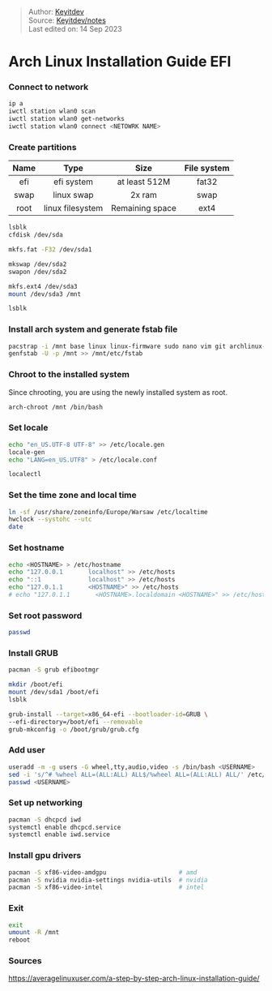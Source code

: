 >Author: [Keyitdev](https://github.com/keyitdev)\
Source: [Keyitdev/notes](https://github.com/keyitdev/notes)\
Last edited on: 14 Sep 2023

# Arch Linux Installation Guide EFI

### Connect to network

```bash
ip a
iwctl station wlan0 scan
iwctl station wlan0 get-networks
iwctl station wlan0 connect <NETOWRK NAME>
```

### Create partitions

| Name | Type             | Size            | File system |
| :--: | :---------------:| :-------------: | :----------:|
| efi  | efi system       | at least 512M   | fat32       |
| swap | linux swap       | 2x ram          | swap        |
| root | linux filesystem | Remaining space | ext4        |

```bash
lsblk
cfdisk /dev/sda
```
```bash
mkfs.fat -F32 /dev/sda1

mkswap /dev/sda2
swapon /dev/sda2

mkfs.ext4 /dev/sda3
mount /dev/sda3 /mnt

lsblk
```

### Install arch system and generate fstab file

```bash
pacstrap -i /mnt base linux linux-firmware sudo nano vim git archlinux-keyring
genfstab -U -p /mnt >> /mnt/etc/fstab
```

### Chroot to the installed system
Since chrooting, you are using the newly installed system as root.
```bash
arch-chroot /mnt /bin/bash
```

### Set locale

```bash
echo "en_US.UTF-8 UTF-8" >> /etc/locale.gen
locale-gen
echo "LANG=en_US.UTF8" > /etc/locale.conf
```

```bash
localectl
```

### Set the time zone and local time

```bash
ln -sf /usr/share/zoneinfo/Europe/Warsaw /etc/localtime
hwclock --systohc --utc
date
```

### Set hostname

```bash
echo <HOSTNAME> > /etc/hostname
echo "127.0.0.1       localhost" >> /etc/hosts
echo "::1             localhost" >> /etc/hosts
echo "127.0.1.1       <HOSTNAME>" >> /etc/hosts
# echo "127.0.1.1       <HOSTNAME>.localdomain <HOSTNAME>" >> /etc/hosts
```

### Set root password

```bash
passwd
```

### Install GRUB

```bash
pacman -S grub efibootmgr
```
```bash
mkdir /boot/efi
mount /dev/sda1 /boot/efi
lsblk
```
```bash
grub-install --target=x86_64-efi --bootloader-id=GRUB \
--efi-directory=/boot/efi --removable
grub-mkconfig -o /boot/grub/grub.cfg
```

### Add user

```bash
useradd -m -g users -G wheel,tty,audio,video -s /bin/bash <USERNAME>
sed -i 's/^# %wheel ALL=(ALL:ALL) ALL$/%wheel ALL=(ALL:ALL) ALL/' /etc/sudoers
passwd <USERNAME>
```

### Set up networking

```bash
pacman -S dhcpcd iwd
systemctl enable dhcpcd.service
systemctl enable iwd.service
```

### Install gpu drivers

```bash
pacman -S xf86-video-amdgpu                    # amd
pacman -S nvidia nvidia-settings nvidia-utils  # nvidia
pacman -S xf86-video-intel                     # intel
```

### Exit

```bash
exit
umount -R /mnt
reboot
```

### Sources

https://averagelinuxuser.com/a-step-by-step-arch-linux-installation-guide/